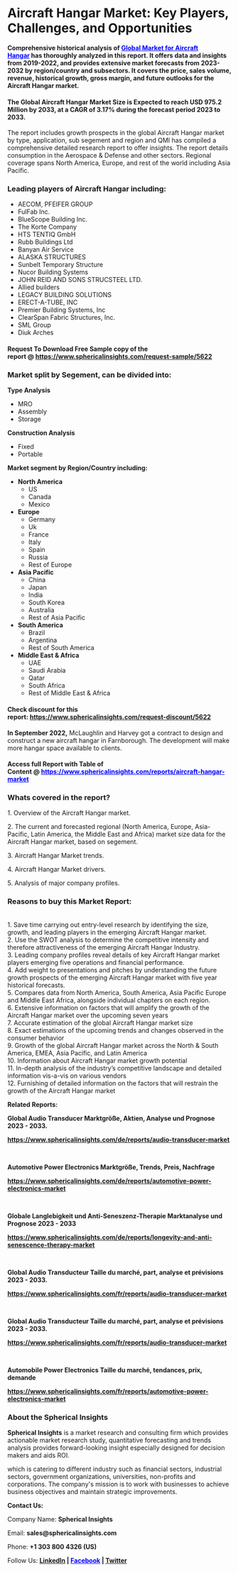 <h1>Aircraft Hangar Market: Key Players, Challenges, and Opportunities</h1>
<p><strong>Comprehensive historical analysis of&nbsp;<span style="color: #0000ff;"><a style="color: #0000ff;" href="https://www.sphericalinsights.com/reports/aircraft-hangar-market" target="_blank" rel="noopener">Global Market for Aircraft Hangar</a></span>&nbsp;has thoroughly analyzed in this report. It offers data and insights from 2019-2022, and provides extensive market forecasts from 2023-2032 by region/country and subsectors. It covers the price, sales volume, revenue, historical growth, gross margin, and future outlooks for the Aircraft Hangar market.</strong></p>
<h4><strong>The Global Aircraft Hangar Market Size is Expected to reach USD 975.2 Million by 2033, at a CAGR of 3.17% during the forecast period 2023 to 2033.</strong></h4>
<p>The report includes growth prospects in the global Aircraft Hangar market by type, application, sub segement and region and QMI has compiled a comprehensive detailed research report to offer insights. The report details consumption in the Aerospace &amp; Defense and other sectors. Regional coverage spans North America, Europe, and rest of the world including Asia Pacific.</p>
<h3><strong>Leading players of Aircraft Hangar including:</strong></h3>
<ul>
<li>AECOM, PFEIFER GROUP</li>
<li>FulFab Inc.</li>
<li>BlueScope Building Inc.</li>
<li>The Korte Company</li>
<li>HTS TENTIQ GmbH</li>
<li>Rubb Buildings Ltd</li>
<li>Banyan Air Service</li>
<li>ALASKA STRUCTURES</li>
<li>Sunbelt Temporary Structure</li>
<li>Nucor Building Systems</li>
<li>JOHN REID AND SONS STRUCSTEEL LTD.</li>
<li>Allied builders</li>
<li>LEGACY BUILDING SOLUTIONS</li>
<li>ERECT-A-TUBE, INC</li>
<li>Premier Building Systems, Inc</li>
<li>ClearSpan Fabric Structures, Inc.</li>
<li>SML Group</li>
<li>Diuk Arches</li>
</ul>
<h4>Request To Download Free Sample copy of the report&nbsp;@&nbsp;<a href="https://www.sphericalinsights.com/request-sample/5622" target="_blank" rel="noopener">https://www.sphericalinsights.com/request-sample/5622</a></h4>
<h3><strong>Market split by Segement, can be divided into:</strong></h3>
<p><strong>Type Analysis</strong></p>
<ul>
<li>MRO</li>
<li>Assembly</li>
<li>Storage</li>
</ul>
<p><strong>Construction Analysis</strong></p>
<ul>
<li>Fixed</li>
<li>Portable</li>
</ul>
<p><strong>Market segment by Region/Country including:</strong></p>
<ul>
<li><strong>North America</strong>
<ul>
<li>US</li>
<li>Canada</li>
<li>Mexico</li>
</ul>
</li>
<li><strong>Europe</strong>
<ul>
<li>Germany</li>
<li>Uk</li>
<li>France</li>
<li>Italy</li>
<li>Spain</li>
<li>Russia</li>
<li>Rest of Europe</li>
</ul>
</li>
<li><strong>Asia Pacific</strong>
<ul>
<li>China</li>
<li>Japan</li>
<li>India</li>
<li>South Korea</li>
<li>Australia</li>
<li>Rest of Asia Pacific</li>
</ul>
</li>
<li><strong>South America</strong>
<ul>
<li>Brazil</li>
<li>Argentina</li>
<li>Rest of South America</li>
</ul>
</li>
<li><strong>Middle East &amp; Africa</strong>
<ul>
<li>UAE</li>
<li>Saudi Arabia</li>
<li>Qatar</li>
<li>South Africa</li>
<li>Rest of Middle East &amp; Africa</li>
</ul>
</li>
</ul>
<h4>Check discount for this report:&nbsp;<a href="https://www.sphericalinsights.com/request-discount/5622" target="_blank" rel="noopener">https://www.sphericalinsights.com/request-discount/5622</a></h4>
<p><strong>In September 2022,</strong>&nbsp;McLaughlin and Harvey got a contract to design and construct a new aircraft hangar in Farnborough. The development will make more hangar space available to clients.</p>
<h4>Access full Report with Table of Content&nbsp;@&nbsp;<span style="color: #0000ff;"><a style="color: #0000ff;" href="https://www.sphericalinsights.com/reports/aircraft-hangar-market" target="_blank" rel="noopener">https://www.sphericalinsights.com/reports/aircraft-hangar-market</a></span></h4>
<h3><strong>Whats covered in the report?</strong></h3>
<p>1. Overview of the Aircraft Hangar market.</p>
<p>2. The current and forecasted regional (North America, Europe, Asia-Pacific, Latin America, the Middle East and Africa) market size data for the Aircraft Hangar market, based on segement.</p>
<p>3. Aircraft Hangar Market trends.</p>
<p>4. Aircraft Hangar Market drivers.</p>
<p>5. Analysis of major company profiles.</p>
<h3><strong>Reasons to buy this Market Report:</strong></h3>
<p><br />1. Save time carrying out entry-level research by identifying the size, growth, and leading players in the emerging Aircraft Hangar market.<br />2. Use the SWOT analysis to determine the competitive intensity and therefore attractiveness of the emerging Aircraft Hangar Industry.<br />3. Leading company profiles reveal details of key Aircraft Hangar market players emerging five operations and financial performance.<br />4. Add weight to presentations and pitches by understanding the future growth prospects of the emerging Aircraft Hangar market with five year historical forecasts.<br />5. Compares data from North America, South America, Asia Pacific Europe and Middle East Africa, alongside individual chapters on each region.<br />6. Extensive information on factors that will amplify the growth of the Aircraft Hangar market over the upcoming seven years<br />7. Accurate estimation of the global Aircraft Hangar market size<br />8. Exact estimations of the upcoming trends and changes observed in the consumer behavior<br />9. Growth of the global Aircraft Hangar market across the North &amp; South America, EMEA, Asia Pacific, and Latin America<br />10. Information about Aircraft Hangar market growth potential<br />11. In-depth analysis of the industry&rsquo;s competitive landscape and detailed information vis-a-vis on various vendors<br />12. Furnishing of detailed information on the factors that will restrain the growth of the Aircraft Hangar market</p>
<p><strong>Related Reports:</strong></p>
<p><strong>Global Audio Transducer Marktgr&ouml;&szlig;e, Aktien, Analyse und Prognose 2023 - 2033.</strong></p>
<p><strong><a href="https://www.sphericalinsights.com/de/reports/audio-transducer-market">https://www.sphericalinsights.com/de/reports/audio-transducer-market</a></strong></p>
<p><strong>&nbsp;</strong></p>
<p><strong>Automotive Power Electronics Marktgr&ouml;&szlig;e, Trends, Preis, Nachfrage</strong></p>
<p><strong><a href="https://www.sphericalinsights.com/de/reports/automotive-power-electronics-market">https://www.sphericalinsights.com/de/reports/automotive-power-electronics-market</a></strong></p>
<p><strong>&nbsp;</strong></p>
<p><strong>Globale Langlebigkeit und Anti-Seneszenz-Therapie Marktanalyse und Prognose 2023 - 2033</strong></p>
<p><strong><a href="https://www.sphericalinsights.com/de/reports/longevity-and-anti-senescence-therapy-market">https://www.sphericalinsights.com/de/reports/longevity-and-anti-senescence-therapy-market</a></strong></p>
<p><strong>&nbsp;</strong></p>
<p><strong>Global Audio Transducteur Taille du march&eacute;, part, analyse et pr&eacute;visions 2023 - 2033.</strong></p>
<p><strong><a href="https://www.sphericalinsights.com/fr/reports/audio-transducer-market">https://www.sphericalinsights.com/fr/reports/audio-transducer-market</a></strong></p>
<p><strong>&nbsp;</strong></p>
<p><strong>Global Audio Transducteur Taille du march&eacute;, part, analyse et pr&eacute;visions 2023 - 2033.</strong></p>
<p><strong><a href="https://www.sphericalinsights.com/fr/reports/audio-transducer-market">https://www.sphericalinsights.com/fr/reports/audio-transducer-market</a></strong></p>
<p><strong>&nbsp;</strong></p>
<p><strong>Automobile Power Electronics Taille du march&eacute;, tendances, prix, demande</strong></p>
<p><strong><a href="https://www.sphericalinsights.com/fr/reports/automotive-power-electronics-market">https://www.sphericalinsights.com/fr/reports/automotive-power-electronics-market</a></strong></p>
<h3><strong>About the Spherical Insights</strong></h3>
<p><strong>Spherical Insights</strong>&nbsp;is a market research and consulting firm which provides actionable market research study, quantitative forecasting and trends analysis provides forward-looking insight especially designed for decision makers and aids ROI.</p>
<p>which is catering to different industry such as financial sectors, industrial sectors, government organizations, universities, non-profits and corporations. The company's mission is to work with businesses to achieve business objectives and maintain strategic improvements.</p>
<p><strong>Contact Us:</strong></p>
<p>Company Name:&nbsp;<strong>Spherical Insights</strong></p>
<p>Email:&nbsp;<strong>sales@sphericalinsights.com</strong></p>
<p>Phone:&nbsp;<strong>+1 303 800 4326 (US)</strong></p>
<p>Follow Us:&nbsp;<strong><a href="https://www.linkedin.com/company/spherical-insight/"><u>LinkedIn</u></a>&nbsp;|&nbsp;<span style="color: #0000ff;"><a style="color: #0000ff;" href="https://www.facebook.com/sphericalinsights22"><u>Facebook</u></a>&nbsp;</span>|&nbsp;<a href="https://twitter.com/SInsights_US"><u>Twitter</u></a></strong></p>
